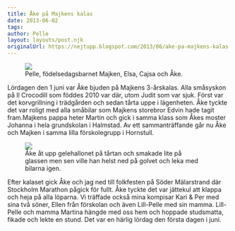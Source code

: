 ```yaml
---
title: Åke på Majkens kalas
date: 2013-06-02
tags: 	
author: Pelle
layout: layouts/post.njk
originalUrl: https://nejtupp.blogspot.com/2013/06/ake-pa-majkens-kalas.html
---
```




<figure>
	<img src="../../../../img/IMG_1693.JPG">
	<figcaption>Pelle, födelsedagsbarnet Majken, Elsa, Cajsa och Åke.</figcaption>
</figure>

Lördagen den 1 juni var Åke bjuden på Majkens 3-årskalas. Alla småsyskon på Il Crocodill som föddes 2010 var där, utom Judit som var sjuk. Först var det korvgrillning i trädgården och sedan tårta uppe i lägenheten. Åke tyckte det var roligt med alla småbilar som Majkens storebror Edvin hade tagit fram.Majkens pappa heter Martin och gick i samma klass som Åkes moster Johanna i hela grundskolan i Halmstad. Av ett sammanträffande går nu Åke och Majken i samma lilla förskolegrupp i Hornstull.

<figure>
	<img src="../../../../img/IMG_1701.JPG">
	<figcaption>Åke åt upp gelehallonet på tårtan och smakade lite på glassen men sen ville han helst ned på golvet och leka med bilarna igen.</figcaption>
</figure>

Efter kalaset gick Åke och jag ned till folkfesten på Söder Mälarstrand där Stockholm Marathon pågick för fullt. Åke tyckte det var jättekul att klappa och heja på alla löparna. Vi träffade också mina kompisar Kari & Per med sina två söner, Ellen från förskolan och även Lill-Pelle med sin mamma. Lill-Pelle och mamma Martina hängde med oss hem och hoppade studsmatta, fikade och lekte en stund. Det var en härlig lördag den första dagen i juni.
